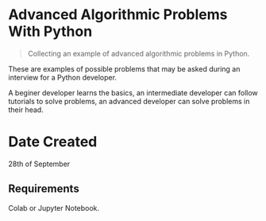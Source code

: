 # Advanced Algorithmic Problems With Python
> Collecting an example of advanced algorithmic problems in Python.

These are examples of possible problems that may be asked during an interview for a Python developer.

A beginer developer learns the basics, an intermediate developer can follow tutorials to solve problems, an advanced developer can solve problems in their head.

# Date Created

28th of September


## Requirements

Colab or Jupyter Notebook.
